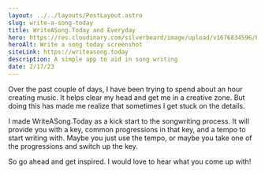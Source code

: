 ```yaml
---
layout: ../../layouts/PostLayout.astro
slug: write-a-song-today
title: WriteASong.Today and Everyday
hero: https://res.cloudinary.com/silverbeard/image/upload/v1676834596/Portfolio/project%20pictures/writeasongtoday_bsd7ba.png
heroAlt: Write a song today screenshot
siteLink: https://writeasong.today
description: A simple app to aid in song writing
date: 2/17/23
---
```


Over the past couple of days, I have been trying to spend about an hour creating music. It helps clear my head and get me in a creative zone. But doing this has made me realize that sometimes I get stuck on the details.

I made WriteASong.Today as a kick start to the songwriting process. It will provide you with a key, common progressions in that key, and a tempo to start writing with. Maybe you just use the tempo, or maybe you take one of the progressions and switch up the key.

So go ahead and get inspired. I would love to hear what you come up with!

